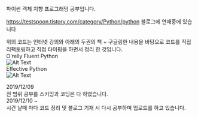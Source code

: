 파이썬 객체 지향 프로그래밍 공부입니다.   

https://testspoon.tistory.com/category/Python/python  블로그에 연재중에 있습니다

위의 코드는 인터넷 강의와 아래의 두권의 책 + 구글링한 내용을 바탕으로 코드를 직접 리팩토링하고 직접 타이핑을 하면서 정리 한 것입니다.  
O'relly Fluent Python  
![Alt Text](https://m.media-amazon.com/images/S/aplus-media/vc/ff638fd3-a039-4ca3-adb9-f2283d2dafb2.png)    
Effective Python    
![Alt Text](https://images-na.ssl-images-amazon.com/images/I/514H6h597qL._SX380_BO1,204,203,200_.jpg)     


2019/12/09   
전 범위 공부를 스키밍과 코딩은 다 하였습니다.   
2019/12/10 ~    
시간 날때 마다 코드 정리 및 블로그 기재 시 다시 공부하며 업로드를 하고 있습니다.   
